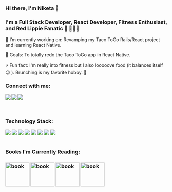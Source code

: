 ### Hi there, I'm Niketa 👋

### I'm a Full Stack Developer, React Developer, Fitness Enthusiast, and Red Lippie Fanatic 💄 💁🏽‍♀️

 🔭  I’m currently working on: Revamping my Taco ToGo Rails/React project and learning React Native.
 
 🥅  Goals: To totally redo the Taco ToGo app in React Native.
 
 ⚡  Fun fact: I'm really into fitness but I also looooove food (it balances itself 😉 ). Brunching is my favorite hobby. 🍾
 
 ### Connect with me:
 [<img src="https://img.shields.io/badge/LinkedIn-0077B5?style=for-the-badge&logo=linkedin&logoColor=white" align="left"/>][LinkedIn] 
 [<img src="https://img.shields.io/badge/Instagram-E4405F?style=for-the-badge&logo=instagram&logoColor=white" align="left"/>][Instagram]
 [<img src="https://img.shields.io/badge/Medium-12100E?style=for-the-badge&logo=medium&logoColor=white" align="left"/>][Medium]
 <br/>
 <br/>
 <br/>
 
 ### Technology Stack:
 <img src="https://img.shields.io/badge/HTML5-E34F26?style=for-the-badge&logo=html5&logoColor=white" /> <img src="https://img.shields.io/badge/CSS3-1572B6?style=for-the-badge&logo=css3&logoColor=white" /> <img src="https://img.shields.io/badge/JavaScript-323330?style=for-the-badge&logo=javascript&logoColor=F7DF1E" />  <img src="https://img.shields.io/badge/Ruby-CC342D?style=for-the-badge&logo=ruby&logoColor=white" /> <img src="https://img.shields.io/badge/Ruby_on_Rails-CC0000?style=for-the-badge&logo=ruby-on-rails&logoColor=white" /> <img src="https://img.shields.io/badge/React-20232A?style=for-the-badge&logo=react&logoColor=61DAFB" />  <img src="https://img.shields.io/badge/React_Router-CA4245?style=for-the-badge&logo=react-router&logoColor=white" /> <img src="https://img.shields.io/badge/MySQL-00000F?style=for-the-badge&logo=mysql&logoColor=white" />
 <br/>
 <br/>
 
 <h3>Books I'm Currently Reading:<h3/>
   <section>
     <img src="https://images-na.ssl-images-amazon.com/images/I/61mIq2iJUXL.jpg" alt="book" align="left" width="75"/>
     <img src="https://images-na.ssl-images-amazon.com/images/I/81oUPEIf6OL.jpg" alt="book" align="left" width="75"/>
     <img src="https://images-na.ssl-images-amazon.com/images/I/41Cprvgc77L._SX330_BO1,204,203,200_.jpg" alt="book" align="left" width="75"/>
     <img src="https://images-na.ssl-images-amazon.com/images/I/91p5b0UgbKL.jpg" alt="book" align="left" width="75"/>
   <section/>


<!--
**NiketaJen/niketajen** is a ✨ _special_ ✨ repository because its `README.md` (this file) appears on your GitHub profile.

Here are some ideas to get you started:

- 🔭 I’m currently working on ...
- 🌱 I’m currently learning ...
- 👯 I’m looking to collaborate on ...
- 🤔 I’m looking for help with ...
- 💬 Ask me about ...
- 📫 How to reach me: ...
- ⚡ Fun fact: I'm really into fitness but I also looooove food (it balances itself 😉). Brunching is my favorite hobby. 🍾
-->
[LinkedIn]:https://www.linkedin.com/in/niketajenerette/
[Instagram]:https://www.instagram.com/niketapatris/
[Medium]:https://medium.com/@niketapatris

